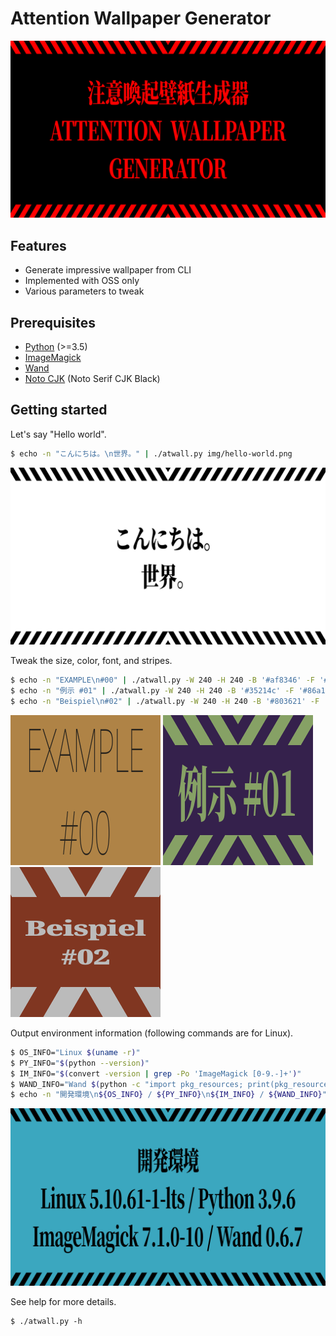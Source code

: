 
# Attention Wallpaper Generator

![](img/atwall.png)

## Features

- Generate impressive wallpaper from CLI
- Implemented with OSS only
- Various parameters to tweak

## Prerequisites

- [Python](https://www.python.org/) (>=3.5)
- [ImageMagick](https://imagemagick.org/)
- [Wand](https://github.com/emcconville/wand)
- [Noto CJK](https://github.com/googlefonts/noto-cjk) (Noto Serif CJK Black)

## Getting started

Let's say "Hello world".

```bash
$ echo -n "こんにちは。\n世界。" | ./atwall.py img/hello-world.png
```

![](img/hello-world.png)

Tweak the size, color, font, and stripes.

```bash
$ echo -n "EXAMPLE\n#00" | ./atwall.py -W 240 -H 240 -B '#af8346' -F '#29241d' --text-font 'Noto-Sans-Thin' --text-size 96 --text-scale-x 0.5 --stripe-height 0 img/example-00.png
$ echo -n "例示 #01" | ./atwall.py -W 240 -H 240 -B '#35214c' -F '#86a165' --text-size 96 --text-scale-x 0.5 img/example-01.png
$ echo -n "Beispiel\n#02" | ./atwall.py -W 240 -H 240 -B '#803621' -F '#bbbbbb' --text-font 'Noto-Serif-Black' --text-size 96 --text-scale-x 0.5 --text-scale-y 0.35 --stripe-band-width 0.4 img/example-02.png
```

![EXAMPLE-01](img/example-00.png)
![EXAMPLE-01](img/example-01.png)
![EXAMPLE-02](img/example-02.png)

Output environment information (following commands are for Linux).

```bash
$ OS_INFO="Linux $(uname -r)"
$ PY_INFO="$(python --version)"
$ IM_INFO="$(convert -version | grep -Po 'ImageMagick [0-9.-]+')"
$ WAND_INFO="Wand $(python -c "import pkg_resources; print(pkg_resources.get_distribution('Wand').version)")"
$ echo -n "開発環境\n${OS_INFO} / ${PY_INFO}\n${IM_INFO} / ${WAND_INFO}" | ./atwall.py -B '#3ba7bf' -F black --text-scale-x 0.6 img/development-envrionment.png
```

![Development Environment](img/development-envrionment.png)

See help for more details.

```
$ ./atwall.py -h
```